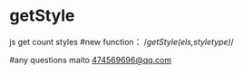 # getStyle
js get count styles
#new function：
/*getStyle(els,styletype)*/

#any questions maito 474569696@qq.com
